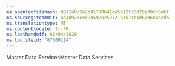 ```yaml
---
ms.openlocfilehash: d01240d2e2b41770641ea5612f78d29e30cc0e6f
ms.sourcegitcommit: ad4d92dce894592a259721a1571b1d8736abacdb
ms.translationtype: MT
ms.contentlocale: fr-FR
ms.lasthandoff: 08/04/2020
ms.locfileid: "87600114"
---
```

<span data-ttu-id="cc28d-101">Master Data Services</span><span class="sxs-lookup"><span data-stu-id="cc28d-101">Master Data Services</span></span>
